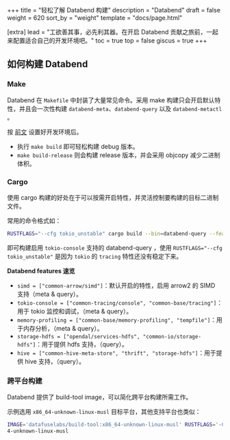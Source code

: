 +++
title = "轻松了解 Databend 构建"
description = "Databend"
draft = false
weight = 620
sort_by = "weight"
template = "docs/page.html"

[extra]
lead = "工欲善其事，必先利其器。在开启 Databend 贡献之旅前，一起来配置适合自己的开发环境吧。"
toc = true
top = false
giscus = true
+++

## 如何构建 Databend

### Make

Databend 在 `Makefile` 中封装了大量常见命令。采用 make 构建只会开启默认特性，并且会一次性构建 `databend-meta`、`databend-query` 以及 `databend-metactl` 。

按 [前文](https://psiace.github.io/databend-internals/docs/contribute-to-databend/development-environment/) 设置好开发环境后。

- 执行 `make build` 即可轻松构建 debug 版本。
- `make build-release` 则会构建 release 版本，并会采用 objcopy 减少二进制体积。

### Cargo

使用 cargo 构建的好处在于可以按需开启特性，并灵活控制要构建的目标二进制文件。

常用的命令格式如：

```bash
RUSTFLAGS="--cfg tokio_unstable" cargo build --bin=databend-query --features=tokio-console
```

即可构建启用 `tokio-console` 支持的 databend-query ，使用 `RUSTFLAGS="--cfg tokio_unstable"` 是因为 `tokio` 的 `tracing` 特性还没有稳定下来。

**Databend features 速览**

- `simd = ["common-arrow/simd"]`：默认开启的特性，启用 arrow2 的 SIMD 支持（meta & query）。
- `tokio-console = ["common-tracing/console", "common-base/tracing"]`：用于 tokio 监控和调试，（meta & query）。
- `memory-profiling = ["common-base/memory-profiling", "tempfile"]`：用于内存分析，（meta & query）。
- `storage-hdfs = ["opendal/services-hdfs", "common-io/storage-hdfs"]`：用于提供 hdfs 支持，（query）。
- `hive = ["common-hive-meta-store", "thrift", "storage-hdfs"]`：用于提供 hive 支持，（query）。

### 跨平台构建

Databend 提供了 build-tool image，可以简化跨平台构建所需工作。

示例选用 `x86_64-unknown-linux-musl` 目标平台，其他支持平台也类似：

```bash
IMAGE='datafuselabs/build-tool:x86_64-unknown-linux-musl' RUSTFLAGS='-C link-arg=-Wl,--compress-debug-sections=zlib-gabi' ./scripts/setup/run_build_tool.sh cargo build --target x86_6
4-unknown-linux-musl
```
